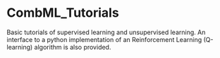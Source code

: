 # CombML_Tutorials
Basic tutorials of supervised learning and unsupervised learning. An interface to a python implementation of an Reinforcement Learning (Q-learning) algorithm is also provided.
